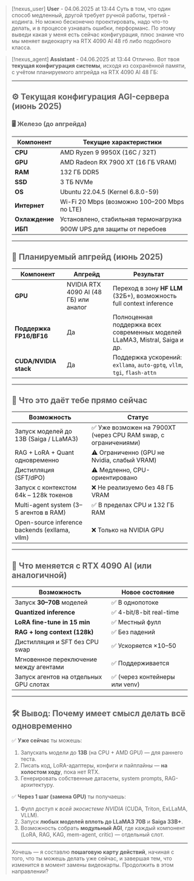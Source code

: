 >[!nexus_user] **User** - 04.06.2025 at 13:44
> Суть в том, что один способ медленный, другой требует ручной работы, третий - кодинга. Но можно бесконечно проектировать, надо что-то делать, и в процессе узнавать ошибки, перформанс. По этому выведи какая у меня есть сейчас конфигурация, плюс знание что мы меняет видеокарту на RTX 4090 AI 48 гб либо подобного класса.
<!-- UID: a833dbe7-7062-44b6-a58d-ba673c7f61b6 -->




>[!nexus_agent] **Assistant** - 04.06.2025 at 13:44
> Отлично. Вот твоя **текущая конфигурация системы**, исходя из сохранённой памяти, с учётом планируемого апгрейда на RTX 4090 AI 48 ГБ:
> 
> ---
> 
> ## ⚙️ **Текущая конфигурация AGI-сервера (июнь 2025)**
> 
> ### 🖥️ **Железо (до апгрейда)**
> | Компонент | Текущие характеристики |
> |----------------------|--------------------------------------------------------|
> | **CPU** | AMD Ryzen 9 9950X (16C / 32T) |
> | **GPU** | AMD Radeon RX 7900 XT (16 ГБ VRAM) |
> | **RAM** | 132 ГБ DDR5 |
> | **SSD** | 3 ТБ NVMe |
> | **OS** | Ubuntu 22.04.5 (Kernel 6.8.0-59) |
> | **Интернет** | Wi-Fi 20 Mbps (возможно 100–200 Mbps по LTE) |
> | **Охлаждение** | Установлено, стабильная термонагрузка |
> | **ИБП** | 900W UPS для защиты от перебоев |
> 
> ---
> 
> ## 🚀 **Планируемый апгрейд (июнь 2025)**
> | Компонент | Апгрейд | Результат |
> |------------------|------------------------------------|----------------------------------|
> | **GPU** | NVIDIA RTX 4090 AI (48 ГБ) или аналог | Переход в зону **HF LLM** (32Б+), возможность full context inference |
> | **Поддержка FP16/BF16** | Да | Полноценная поддержка всех современных моделей LLaMA3, Mistral, Saiga и др. |
> | **CUDA/NVIDIA stack** | Да | Поддержка ускорений: `exllama`, `auto-gptq`, `vllm`, `tgi`, `flash-attn` |
> 
> ---
> 
> ## 🧠 **Что это даёт тебе прямо сейчас**
> | Возможность | Статус |
> |------------------------------------------------|--------------------------------------|
> | Запуск моделей до 13B (Saiga / LLaMA3) | ✅ Уже возможен на 7900XT (через CPU RAM swap, с ограничениями) |
> | RAG + LoRA + Quant одновременно | ⚠️ Ограниченно (GPU не Nvidia, слабый VRAM) |
> | Дистилляция (SFT/dPO) | ⚠️ Медленно, CPU-ориентировано |
> | Запуск с контекстом 64k – 128k токенов | ❌ Не реализуемо без 48 ГБ VRAM |
> | Multi-agent system (3–5 агентов в RAM) | ✅ В пределах CPU и 132 ГБ RAM |
> | Open-source inference backends (exllama, vllm) | ❌ Только на NVIDIA GPU |
> 
> ---
> 
> ## 🔄 **Что меняется с RTX 4090 AI (или аналогичной)**
> 
> | Возможность | Новое состояние |
> |------------------------------------|------------------|
> | Запуск **30–70B** моделей | ✅ В однопотоке |
> | **Quantized inference** | ✅ 4-bit/8-bit real-time |
> | **LoRA fine-tune in 15 min** | ✅ Местный фулл |
> | **RAG + long context (128k)** | ✅ Без падений |
> | Дистилляция и SFT без CPU swap | ✅ Ускоряется ×10–50 |
> | Мгновенное переключение между агентами | ✅ Поддерживается |
> | Запуск агентов на отдельных GPU слотах | ✅ (через контейнеры или venv) |
> 
> ---
> 
> ## 🛠️ **Вывод: Почему имеет смысл делать всё одновременно**
> 
> ✅ **Уже сейчас** ты можешь:
> 
> 1. Запускать модели до **13B** (на CPU + AMD GPU) — для раннего теста.
> 2. Писать код, LoRA-адаптеры, конфиги и пайплайны — **на холостом ходу**, пока нет RTX.
> 3. Генерировать собственные датасеты, system prompts, RAG-архитектуру.
> 
> ✅ **Через 1 шаг (замена GPU)** ты получаешь:
> 
> 1. Фулл доступ к *всей экосистеме NVIDIA* (CUDA, Triton, ExLLaMA, VLLM).
> 2. Запуск **любых моделей вплоть до LLaMA3 70B** и **Saiga 33B+**.
> 3. Возможность собрать **модульный AGI**, где каждый компонент (LoRA, RAG, KAG, mem-agent, critic) — отдельный слот.
> 
> ---
> 
> Хочешь — я составлю **пошаговую карту действий**, начиная с того, что ты можешь делать уже сейчас, и завершая тем, что изменится в момент замены видеокарты. Продолжить в этом направлении?
<!-- UID: 72abf069-40c1-40f4-bef7-5bde118d8ebb -->